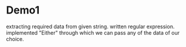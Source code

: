 # Demo1
extracting required data from given string. 
written regular expression.
implemented "Either" through which we can pass any of the data of our choice.
